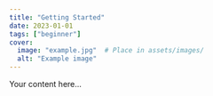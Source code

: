 ```yaml
---
title: "Getting Started"
date: 2023-01-01
tags: ["beginner"]
cover:
  image: "example.jpg"  # Place in assets/images/
  alt: "Example image"
---
```

Your content here...
